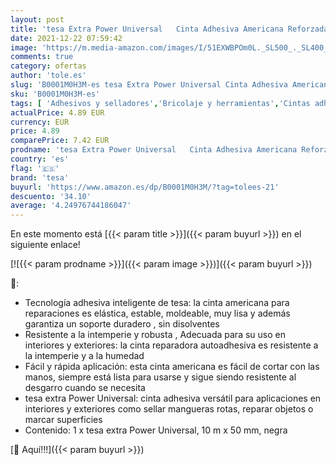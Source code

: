 ```yaml
---
layout: post
title: 'tesa Extra Power Universal   Cinta Adhesiva Americana Reforzada para Reparar  Fijar  Agrupar  Reforzar o Sellar   Negra   10 m x 50 mm'
date: 2021-12-22 07:59:42
image: 'https://m.media-amazon.com/images/I/51EXWBPOm0L._SL500_._SL400_.jpg'
comments: true
category: ofertas
author: 'tole.es'
slug: 'B0001M0H3M-es tesa Extra Power Universal Cinta Adhesiva Americana...'
sku: 'B0001M0H3M-es'
tags: [ 'Adhesivos y selladores','Bricolaje y herramientas','Cintas adhesivas','Cintas americanas','Ferretería','adhesiva','cinta','tesa', ]
actualPrice: 4.89 EUR
currency: EUR
price: 4.89
comparePrice: 7.42 EUR
prodname: 'tesa Extra Power Universal   Cinta Adhesiva Americana Reforzada para Reparar  Fijar  Agrupar  Reforzar o Sellar   Negra   10 m x 50 mm'
country: 'es'
flag: '🇪🇸'
brand: 'tesa'
buyurl: 'https://www.amazon.es/dp/B0001M0H3M/?tag=tolees-21'
descuento: '34.10'
average: '4.24976744186047'
---
```


En este momento está [{{< param title >}}]({{< param buyurl >}}) en el siguiente enlace!

[![{{< param prodname >}}]({{< param image >}})]({{< param buyurl >}})

🔎:

- Tecnología adhesiva inteligente de tesa: la cinta americana para reparaciones es elástica, estable, moldeable, muy lisa y además garantiza un soporte duradero , sin disolventes
- Resistente a la intemperie y robusta , Adecuada para su uso en interiores y exteriores: la cinta reparadora autoadhesiva es resistente a la intemperie y a la humedad
- Fácil y rápida aplicación: esta cinta americana es fácil de cortar con las manos, siempre está lista para usarse y sigue siendo resistente al desgarro cuando se necesita
- tesa extra Power Universal: cinta adhesiva versátil para aplicaciones en interiores y exteriores como sellar mangueras rotas, reparar objetos o marcar superficies
- Contenido: 1 x tesa extra Power Universal, 10 m x 50 mm, negra

[🛒 Aquí!!!]({{< param buyurl >}})
